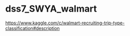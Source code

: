 # dss7_SWYA_walmart
https://www.kaggle.com/c/walmart-recruiting-trip-type-classification#description
